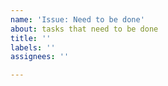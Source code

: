```yaml
---
name: 'Issue: Need to be done'
about: tasks that need to be done
title: ''
labels: ''
assignees: ''

---
```



